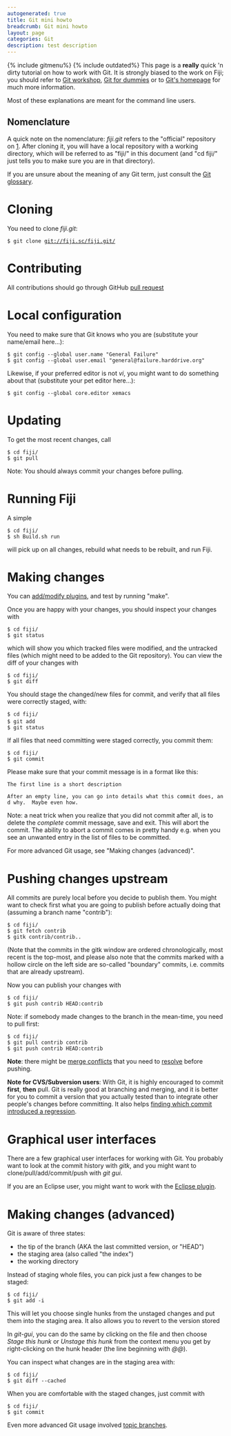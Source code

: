 ```yaml
---
autogenerated: true
title: Git mini howto
breadcrumb: Git mini howto
layout: page
categories: Git
description: test description
---
```


{% include gitmenu%}
 {% include outdated%}
 This page is a **really** quick 'n dirty tutorial on how to work with Git. It is strongly biased to the work on Fiji; you should refer to [Git workshop](Git_workshop ), [Git for dummies](Git_for_dummies ) or to [Git's homepage](https://git-scm.com/) for much more information.

Most of these explanations are meant for the command line users.

Nomenclature
------------

A quick note on the nomenclature: *fiji.git* refers to the "official" repository on [1](https://github.com/fiji/fiji.git). After cloning it, you will have a local repository with a working directory, which will be referred to as "fiji/" in this document (and "cd fiji/" just tells you to make sure you are in that directory).

If you are unsure about the meaning of any Git term, just consult the [Git glossary](http://git.or.cz/gitwiki/GitGlossary).

Cloning
=======

You need to clone *fiji.git*:

`$ git clone `[`git://fiji.sc/fiji.git/`](Git_//fiji.sc/fiji.git/)

Contributing
============

All contributions should go through GitHub [pull request](https://help.github.com/articles/using-pull-requests/)

Local configuration
===================

You need to make sure that Git knows who you are (substitute your name/email here...):

`$ git config --global user.name "General Failure"`  
`$ git config --global user.email "general@failure.harddrive.org"`

Likewise, if your preferred editor is not *vi*, you might want to do something about that (substitute your pet editor here...):

`$ git config --global core.editor xemacs`

Updating
========

To get the most recent changes, call

`$ cd fiji/`  
`$ git pull`

Note: You should always commit your changes before pulling.

Running Fiji
============

A simple

`$ cd fiji/`  
`$ sh Build.sh run`

will pick up on all changes, rebuild what needs to be rebuilt, and run Fiji.

Making changes
==============

You can [add/modify plugins](Adding_plugins_with_source ), and test by running "make".

Once you are happy with your changes, you should inspect your changes with

`$ cd fiji/`  
`$ git status`

which will show you which tracked files were modified, and the untracked files (which might need to be added to the Git repository). You can view the diff of your changes with

`$ cd fiji/`  
`$ git diff`

You should stage the changed/new files for commit, and verify that all files were correctly staged, with:

`$ cd fiji/`  
`$ git add `<files>  
`$ git status`

If all files that need committing were staged correctly, you commit them:

`$ cd fiji/`  
`$ git commit`

Please make sure that your commit message is in a format like this:

`The first line is a short description`  
  
`After an empty line, you can go into details what this commit does, and why.  Maybe even how.`

Note: a neat trick when you realize that you did not commit after all, is to delete the *complete* commit message, save and exit. This will abort the commit. The ability to abort a commit comes in pretty handy e.g. when you see an unwanted entry in the list of files to be committed.

For more advanced Git usage, see "Making changes (advanced)".

Pushing changes upstream
========================

All commits are purely local before you decide to publish them. You might want to check first what you are going to publish before actually doing that (assuming a branch name "contrib"):

`$ cd fiji/`  
`$ git fetch contrib`  
`$ gitk contrib/contrib..`

(Note that the commits in the gitk window are ordered chronologically, most recent is the top-most, and please also note that the commits marked with a hollow circle on the left side are so-called "boundary" commits, i.e. commits that are already upstream).

Now you can publish your changes with

`$ cd fiji/`  
`$ git push contrib HEAD:contrib`

Note: if somebody made changes to the branch in the mean-time, you need to pull first:

`$ cd fiji/`  
`$ git pull contrib contrib`  
`$ git push contrib HEAD:contrib`

**Note**: there might be [merge conflicts](Git_Conflicts ) that you need to [resolve](Git_Conflicts#Resolving_merge_conflicts ) before pushing.

**Note for CVS/Subversion users**: With Git, it is highly encouraged to commit **first**, **then** pull. Git is really good at branching and merging, and it is better for you to commit a version that you actually tested than to integrate other people's changes before committing. It also helps [finding which commit introduced a regression](Git_bisection ).

Graphical user interfaces
=========================

There are a few graphical user interfaces for working with Git. You probably want to look at the commit history with *gitk*, and you might want to clone/pull/add/commit/push with *git gui*.

If you are an Eclipse user, you might want to work with the [Eclipse plugin](http://git.or.cz/gitwiki/EclipsePlugin?highlight=(eclipse)).

Making changes (advanced)
=========================

Git is aware of three states:

-   the tip of the branch (AKA the last committed version, or "HEAD")
-   the staging area (also called "the index")
-   the working directory

Instead of staging whole files, you can pick just a few changes to be staged:

`$ cd fiji/`  
`$ git add -i`

This will let you choose single hunks from the unstaged changes and put them into the staging area. It also allows you to revert to the version stored

In *git-gui*, you can do the same by clicking on the file and then choose *Stage this hunk* or *Unstage this hunk* from the context menu you get by right-clicking on the hunk header (the line beginning with *@@*).

You can inspect what changes are in the staging area with:

`$ cd fiji/`  
`$ git diff --cached`

When you are comfortable with the staged changes, just commit with

`$ cd fiji/`  
`$ git commit`

Even more advanced Git usage involved [topic branches](Git_topic_branches ).


